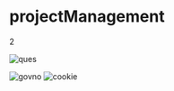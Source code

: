 # projectManagement
2

![ques](https://github.com/Ervireb/projectManagement/assets/77449663/3f71509d-26ec-4074-9799-debb80787c5e)

![govno](https://cdn.discordapp.com/attachments/1154727104257208401/1164869040041373758/image.png)
![cookie](https://cdn.discordapp.com/attachments/1154727104257208401/1164869040041373758/image.png?ex=6544c7d5&is=653252d5&hm=62388ad9f09943176ac681c6fb68d75eb9ce7ceee1ba7b6d5cd82b0e5643fa58& )




 
